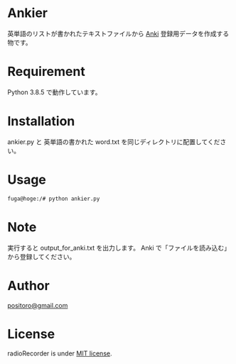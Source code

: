 # Ankier

英単語のリストが書かれたテキストファイルから [Anki](https://apps.ankiweb.net "Anki Home") 登録用データを作成する物です。

# Requirement
 
Python 3.8.5 で動作しています。
 
# Installation
 
ankier.py と 英単語の書かれた word.txt を同じディレクトリに配置してください。
 
# Usage
 
```bash
fuga@hoge:/# python ankier.py
```
 
# Note
 
実行すると output_for_anki.txt を出力します。
Anki で「ファイルを読み込む」から登録してください。
 
# Author

positoro@gmail.com
 
# License
 
radioRecorder is under [MIT license](https://en.wikipedia.org/wiki/MIT_License).
